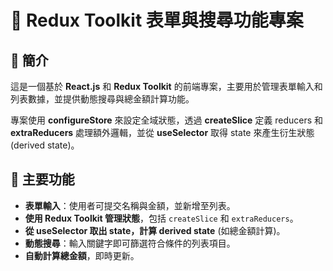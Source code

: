 # 📝 Redux Toolkit 表單與搜尋功能專案

## 🌟 簡介
這是一個基於 **React.js** 和 **Redux Toolkit** 的前端專案，主要用於管理表單輸入和列表數據，並提供動態搜尋與總金額計算功能。

專案使用 **configureStore** 來設定全域狀態，透過 **createSlice** 定義 reducers 和 **extraReducers** 處理額外邏輯，並從 **useSelector** 取得 state 來產生衍生狀態 (derived state)。

## 🎨 主要功能

- **表單輸入**：使用者可提交名稱與金額，並新增至列表。
- **使用 Redux Toolkit 管理狀態**，包括 `createSlice` 和 `extraReducers`。
- **從 useSelector 取出 state，計算 derived state** (如總金額計算)。
- **動態搜尋**：輸入關鍵字即可篩選符合條件的列表項目。
- **自動計算總金額**，即時更新。
